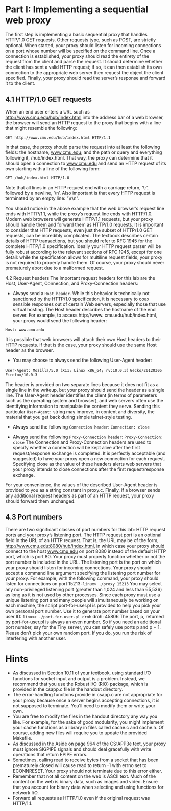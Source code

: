 # Part I: Implementing a sequential web proxy

The first step is implementing a basic sequential proxy that handles HTTP/1.0 GET requests. Other requests type, such as POST, are strictly optional.
When started, your proxy should listen for incoming connections on a port whose number will be specified on the command line. 
Once a connection is established, your proxy should read the entirety of the request from the client and parse the request. 
It should determine whether the client has sent a valid HTTP request;
if so, it can then establish its own connection to the appropriate web server then request the object the client specified. 
Finally, your proxy should read the server’s response and forward it to the client.


## 4.1 HTTP/1.0 GET requests
When an end user enters a URL such as http://www.cmu.edu/hub/index.html into the address bar of a web browser, the browser will send an HTTP request to the proxy that begins with a line that might resemble the following:

`GET http://www.cmu.edu/hub/index.html HTTP/1.1`

In that case, the proxy should parse the request into at least the following fields: the hostname, www.cmu.edu;
and the path or query and everything following it, /hub/index.html. That way, the proxy can determine that it should open a connection to www.cmu.edu and send an HTTP request of its own starting with a line of the following form:

`GET /hub/index.html HTTP/1.0`

Note that all lines in an HTTP request end with a carriage return, ‘\r’, followed by a newline, ‘\n’. 
Also important is that every HTTP request is terminated by an empty line: "\r\n".


You should notice in the above example that the web browser’s request line ends with HTTP/1.1, while the proxy’s request line ends with HTTP/1.0. Modern web browsers will generate HTTP/1.1 requests, but your proxy should handle them and forward them as HTTP/1.0 requests.
It is important to consider that HTTP requests, even just the subset of HTTP/1.0 GET requests, can be incredibly complicated. 
The textbook describes certain details of HTTP transactions, but you should refer to RFC 1945 for the complete HTTP/1.0 specification. Ideally your HTTP request parser will be fully robust according to the relevant sections of RFC 1945, except for one detail: while the specification allows for multiline request fields, your proxy is not required to properly handle them. 
Of course, your proxy should never prematurely abort due to a malformed request.


4.2 Request headers
The important request headers for this lab are the Host, User-Agent, Connection, and Proxy-Connection headers:
- Always send a `Host header`. While this behavior is technically not sanctioned by the HTTP/1.0
specification, it is necessary to coax sensible responses out of certain Web servers, especially those
that use virtual hosting.
The Host header describes the hostname of the end server. For example, to access http://www.
cmu.edu/hub/index.html, your proxy would send the following header:

`Host: www.cmu.edu`

It is possible that web browsers will attach their own Host headers to their HTTP requests. If that is
the case, your proxy should use the same Host header as the browser.

- You may choose to always send the following User-Agent header:

`User-Agent: Mozilla/5.0 (X11; Linux x86_64; rv:10.0.3)`
`Gecko/20120305 Firefox/10.0.3`

The header is provided on two separate lines because it does not fit as a single line in the writeup, but
your proxy should send the header as a single line.
The User-Agent header identifies the client (in terms of parameters such as the operating system and browser), and web servers often use the identifying information to manipulate the content they serve. 
Sending this particular `User-Agent:` string may improve, in content and diversity, the material
that you get back during simple telnet-style testing.
- Always send the following `Connection header`:
`Connection: close`

- Always send the following `Proxy-Connection header`:
`Proxy-Connection: close`
The Connection and Proxy-Connection headers are used to specify whether a connection will be kept alive after the first request/response exchange is completed. It is perfectly acceptable (and suggested) to have your proxy open a new connection for each request. Specifying close as the value of these headers alerts web servers that your proxy intends to close connections after the first request/response exchange.

For your convenience, the values of the described User-Agent header is provided to you as a string constant in proxy.c.
Finally, if a browser sends any additional request headers as part of an HTTP request, your proxy should forward them unchanged.


## 4.3 Port numbers
There are two significant classes of port numbers for this lab: HTTP request ports and your proxy’s listening port.
The HTTP request port is an optional field in the URL of an HTTP request. That is, the URL may be of the form, http://www.cmu.edu:8080/hub/index.html, in which case your proxy should connect to the host www.cmu.edu on port 8080 instead of the default HTTP port, which is port 80. 
Your proxy must properly function whether or not the port number is included in the URL.
The listening port is the port on which your proxy should listen for incoming connections. Your proxy
should accept a command line argument specifying the listening port number for your proxy. For example,
with the following command, your proxy should listen for connections on port 15213:
`linux> ./proxy 15213`
You may select any non-privileged listening port (greater than 1,024 and less than 65,536) as long as it
is not used by other processes. Since each proxy must use a unique listening port and many people will
simultaneously be working on each machine, the script port-for-user.pl is provided to help you
pick your own personal port number. Use it to generate port number based on your user ID:
`linux> ./port-for-user.pl droh`
droh: 45806
The port, p, returned by port-for-user.pl is always an even number. So if you need an additional
port number, say for the Tiny server, you can safely use ports p and p + 1.
Please don’t pick your own random port. If you do, you run the risk of interfering with another user.


# Hints
- As discussed in Section 10.11 of your textbook, using standard I/O functions for socket input and
output is a problem. Instead, we recommend that you use the Robust I/O (RIO) package, which is
provided in the csapp.c file in the handout directory.
- The error-handling functions provide in csapp.c are not appropriate for your proxy because once a
server begins accepting connections, it is not supposed to terminate. You’ll need to modify them or
write your own.
- You are free to modify the files in the handout directory any way you like. For example, for the sake
of good modularity, you might implement your cache functions as a library in files called cache.c
and cache.h. Of course, adding new files will require you to update the provided Makefile.
- As discussed in the Aside on page 964 of the CS:APP3e text, your proxy must ignore SIGPIPE signals
and should deal gracefully with write operations that return EPIPE errors.
- Sometimes, calling read to receive bytes from a socket that has been prematurely closed will cause
read to return -1 with errno set to ECONNRESET. Your proxy should not terminate due to this
error either.
- Remember that not all content on the web is ASCII text. Much of the content on the web is binary
data, such as images and video. Ensure that you account for binary data when selecting and using
functions for network I/O.
- Forward all requests as HTTP/1.0 even if the original request was HTTP/1.1.

